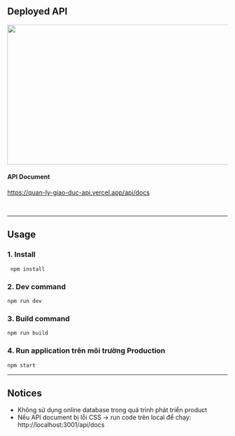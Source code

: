 ## Deployed API

<a href="https://quan-ly-giao-duc-api.vercel.app/"><img src="https://docs.google.com/uc?export=download&id=1N_85fCRgV12AiJvPHID7r4PjjjJMK4JV" style="width: 540px; height: 320px; object-fit:cover"/></a>

#### **API Document**

https://quan-ly-giao-duc-api.vercel.app/api/docs

<br/>
 
 ---
## Usage

### 1. Install

     npm install

### 2. Dev command

    npm run dev

### 3. Build command

    npm run build

### 4. Run application trên môi trường Production

    npm start

---

## Notices

- Không sử dụng online database trong quá trình phát triển product
- Nếu API document bị lỗi CSS -> run code trên local để chạy: http://localhost:3001/api/docs
